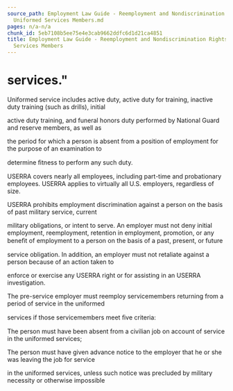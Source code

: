 ```yaml
---
source_path: Employment Law Guide - Reemployment and Nondiscrimination Rights for
  Uniformed Services Members.md
pages: n/a-n/a
chunk_id: 5eb7108b5ee75e4e3cab9662ddfc6d1d21ca4851
title: Employment Law Guide - Reemployment and Nondiscrimination Rights for Uniformed
  Services Members
---
```

# services."

Uniformed service includes active duty, active duty for training, inactive duty training (such as drills), initial

active duty training, and funeral honors duty performed by National Guard and reserve members, as well as

the period for which a person is absent from a position of employment for the purpose of an examination to

determine ﬁtness to perform any such duty.

USERRA covers nearly all employees, including part-time and probationary employees. USERRA applies to virtually all U.S. employers, regardless of size.

USERRA prohibits employment discrimination against a person on the basis of past military service, current

military obligations, or intent to serve. An employer must not deny initial employment, reemployment, retention in employment, promotion, or any beneﬁt of employment to a person on the basis of a past, present, or future

service obligation. In addition, an employer must not retaliate against a person because of an action taken to

enforce or exercise any USERRA right or for assisting in an USERRA investigation.

The pre-service employer must reemploy servicemembers returning from a period of service in the uniformed

services if those servicemembers meet ﬁve criteria:

The person must have been absent from a civilian job on account of service in the uniformed services;

The person must have given advance notice to the employer that he or she was leaving the job for service

in the uniformed services, unless such notice was precluded by military necessity or otherwise impossible
